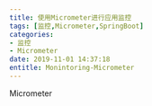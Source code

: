 ```yaml
---
title: 使用Micrometer进行应用监控
tags: [监控,Micrometer,SpringBoot]
categories:
- 监控
- Micrometer
date: 2019-11-01 14:37:18
entitle: Monintoring-Micrometer
---
```


<!--more-->

Micrometer
